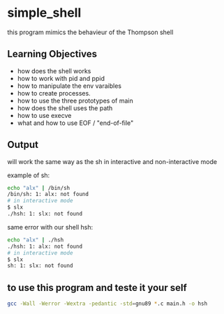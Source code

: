 # simple_shell
this program mimics the behavieur of the Thompson shell
## Learning Objectives
- how does the shell works
- how to work with pid and ppid
- how to manipulate the env varaibles
- how to create processes.
- how to use the three prototypes of main
- how does the shell uses the path
- how to use execve
- what and how to use EOF / "end-of-file"
## Output
will work the same way as the sh in interactive and non-interactive mode

example of sh:
```bash
echo "alx" | /bin/sh
/bin/sh: 1: alx: not found
# in interactive mode 
$ slx
./hsh: 1: slx: not found
```
same error with our shell hsh:
```bash
echo "alx" | ./hsh
./hsh: 1: alx: not found
# in interactive mode 
$ slx
sh: 1: slx: not found
```
## to use this program and teste it your self 
```bash
gcc -Wall -Werror -Wextra -pedantic -std=gnu89 *.c main.h -o hsh
```

